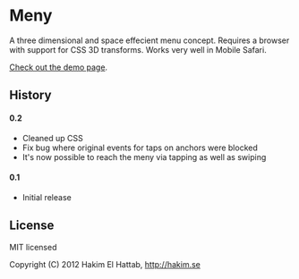# Meny

A three dimensional and space effecient menu concept. Requires a browser with support for CSS 3D transforms. Works very well in Mobile Safari.

[Check out the demo page](http://lab.hakim.se/meny/).

## History

#### 0.2
- Cleaned up CSS
- Fix bug where original events for taps on anchors were blocked
- It's now possible to reach the meny via tapping as well as swiping

#### 0.1
- Initial release

## License

MIT licensed

Copyright (C) 2012 Hakim El Hattab, http://hakim.se